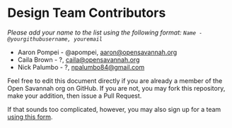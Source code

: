 # Design Team Contributors

*Please add your name to the list using the following format: `Name - @yourgithubusername, youremail`*

+ Aaron Pompei - @apompei, aaron@opensavannah.org
+ Caila Brown - ?, caila@opensavannah.org
+ Nick Palumbo - ?, npalumbo84@gmail.com

Feel free to edit this document directly if you are already a member of the Open Savannah org on GitHub. If you are not, you may fork this repository, make your addition, then issue a Pull Request.

If that sounds too complicated, however, you may also sign up for a team [using this form](https://pnbpszcf.paperform.co).

